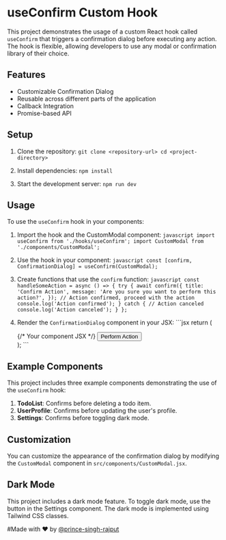 
# useConfirm Custom Hook 

This project demonstrates the usage of a custom React hook called `useConfirm` that triggers a confirmation dialog before executing any action. The hook is flexible, allowing developers to use any modal or confirmation library of their choice.

## Features

- Customizable Confirmation Dialog
- Reusable across different parts of the application
- Callback Integration
- Promise-based API

## Setup

1. Clone the repository:   ```
   git clone <repository-url>
   cd <project-directory>   ```

2. Install dependencies:   ```
   npm install   ```

3. Start the development server:   ```
   npm run dev   ```

## Usage

To use the `useConfirm` hook in your components:

1. Import the hook and the CustomModal component:   ```javascript
   import useConfirm from './hooks/useConfirm';
   import CustomModal from './components/CustomModal';   ```

2. Use the hook in your component:   ```javascript
   const [confirm, ConfirmationDialog] = useConfirm(CustomModal);   ```

3. Create functions that use the `confirm` function:   ```javascript
   const handleSomeAction = async () => {
     try {
       await confirm({
         title: 'Confirm Action',
         message: 'Are you sure you want to perform this action?',
       });
       // Action confirmed, proceed with the action
       console.log('Action confirmed');
     } catch {
       // Action canceled
       console.log('Action canceled');
     }
   };   ```

4. Render the `ConfirmationDialog` component in your JSX:   ```jsx
   return (
     <div>
       {/* Your component JSX */}
       <button onClick={handleSomeAction}>Perform Action</button>
       <ConfirmationDialog />
     </div>
   );   ```

## Example Components

This project includes three example components demonstrating the use of the `useConfirm` hook:

1. **TodoList**: Confirms before deleting a todo item.
2. **UserProfile**: Confirms before updating the user's profile.
3. **Settings**: Confirms before toggling dark mode.

## Customization

You can customize the appearance of the confirmation dialog by modifying the `CustomModal` component in `src/components/CustomModal.jsx`.

## Dark Mode

This project includes a dark mode feature. To toggle dark mode, use the button in the Settings component. The dark mode is implemented using Tailwind CSS classes.

#Made with ❤️ by [@prince-singh-rajput](https://github.com/sahil-kumar-sharma)


